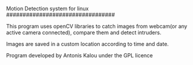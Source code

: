 Motion Detection system for linux
#################################

This program uses openCV libraries to catch images from webcam(or any active
camera connected), compare them and detect intruders.

Images are saved in a custom location according to time and date.

Program developed by Antonis Kalou under the GPL licence
